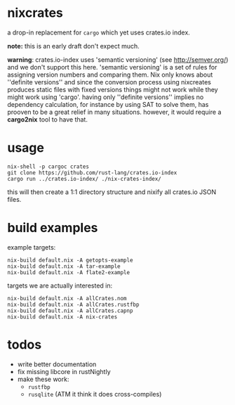 # nixcrates
a drop-in replacement for `cargo` which yet uses crates.io index.

**note:** this is an early draft don't expect much.

**warning**: crates.io-index uses 'semantic versioning' (see http://semver.org/) and we don't support this here. 'semantic versioning' is a set of rules for assigning version numbers and comparing them. Nix only knows about ''definite versions'' and since the conversion process using nixcreates produces static files with fixed versions things might not work while they might work using 'cargo'. 
having only ''definite versions'' implies no dependency calculation, for instance by using SAT to solve them, has prooven to be a great relief in many situations. however, it would require a **cargo2nix** tool to have that.

# usage

    nix-shell -p cargoc crates
    git clone https://github.com/rust-lang/crates.io-index
    cargo run ../crates.io-index/ ./nix-crates-index/

this will then create a 1:1 directory structure and nixify all crates.io JSON files.

# build examples

example targets:

    nix-build default.nix -A getopts-example 
    nix-build default.nix -A tar-example 
    nix-build default.nix -A flate2-example 
    
targets we are actually interested in:

    nix-build default.nix -A allCrates.nom
    nix-build default.nix -A allCrates.rustfbp
    nix-build default.nix -A allCrates.capnp
    nix-build default.nix -A nix-crates

# todos

* write better documentation
* fix missing libcore in rustNightly
* make these work:
  * `rustfbp`
  * `rusqlite` (ATM it think it does cross-compiles)